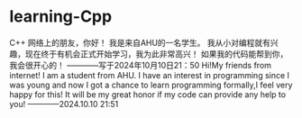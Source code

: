 # learning-Cpp
C++
网络上的朋友，你好！
我是来自AHU的一名学生。
我从小对编程就有兴趣，现在终于有机会正式开始学习，我为此非常高兴！
如果我的代码能帮到你，我会很开心的！
————写于2024年10月10日21：50
Hi!My friends from internet!
I am a student from AHU.
I have an interest in programming since I was young and now I got a chance to learn programming formally,I feel very happy for this!
It will be my great honor if my code can provide any help to you!
————2024.10.10 21:51
